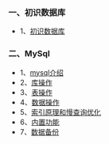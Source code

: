 ### 一、初识数据库
+ 1、[初识数据库](https://github.com/FU-9/FU-9/blob/master/%E6%95%B0%E6%8D%AE%E5%BA%93%E7%B3%BB%E5%88%97/%E5%88%9D%E8%AF%86%E6%95%B0%E6%8D%AE%E5%BA%93/1.md)

### 二、MySql
+ 1、[mysql介绍](https://github.com/FU-9/FU-9/blob/master/%E6%95%B0%E6%8D%AE%E5%BA%93%E7%B3%BB%E5%88%97/MySQL/MySQL%E4%BB%8B%E7%BB%8D.md)
+ 2、[库操作]()
+ 3、[表操作]()
+ 4、[数据操作]()
+ 5、[索引原理和慢查询优化]()
+ 6、[内置功能]()
+ 7、[数据备份]()
